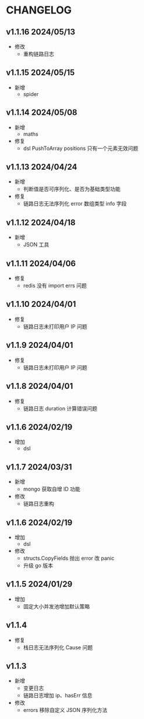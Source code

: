 # CHANGELOG

## v1.1.16 2024/05/13

- 修改
  - 重构链路日志

## v1.1.15 2024/05/15

- 新增
  - spider

## v1.1.14 2024/05/08

- 新增
  - maths
- 修复
  - dsl PushToArray positions 只有一个元素无效问题

## v1.1.13 2024/04/24

- 新增
  - 判断值是否可序列化、是否为基础类型功能
- 修复
  - 链路日志无法序列化 error 数组类型 info 字段

## v1.1.12 2024/04/18

- 新增
  - JSON 工具

## v1.1.11 2024/04/06

- 修复
  - redis 没有 import errs 问题

## v1.1.10 2024/04/01

- 修复
  - 链路日志未打印用户 IP 问题

## v1.1.9 2024/04/01

- 修复
  - 链路日志未打印用户 IP 问题
  
## v1.1.8 2024/04/01

- 修复
  - 链路日志 duration 计算错误问题

## v1.1.6 2024/02/19

- 增加
  - dsl

## v1.1.7 2024/03/31

- 新增
  - mongo 获取自增 ID 功能
- 修改
  - 链路日志重构

## v1.1.6 2024/02/19

- 增加
  - dsl
- 修改
  - structs.CopyFields 抛出 error 改 panic
  - 升级 go 版本

## v1.1.5 2024/01/29

- 增加
  - 固定大小并发池增加默认策略

## v1.1.4

- 修复
  - 栈日志无法序列化 Cause 问题

## v1.1.3

- 新增
  - 变更日志
  - 链路日志增加 ip、hasErr 信息
- 修改
  - errors 移除自定义 JSON 序列化方法